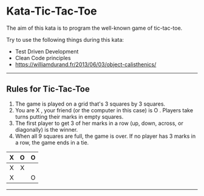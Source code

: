 # Kata-Tic-Tac-Toe

The aim of this kata is to program the well-known game of tic-tac-toe.

Try to use the following things during this kata:
- Test Driven Development
- Clean Code principles
- https://williamdurand.fr/2013/06/03/object-calisthenics/

---

## Rules for Tic-Tac-Toe

1. The game is played on a grid that's 3 squares by 3 squares.
2. You are X , your friend (or the computer in this case) is O . Players take turns putting their marks in empty squares.
3. The first player to get 3 of her marks in a row (up, down, across, or diagonally) is the winner.
4. When all 9 squares are full, the game is over. If no player has 3 marks in a row, the game ends in a tie.


| X | O | O |
|:-:|:-:|:-:|
| X | X |   |
| X |   | O |

---